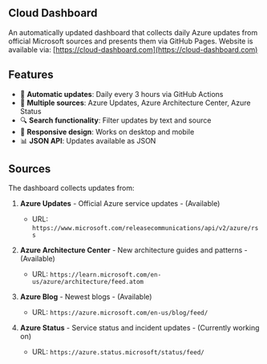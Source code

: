 ## Cloud Dashboard
An automatically updated dashboard that collects daily Azure updates from official Microsoft sources and presents them via GitHub Pages.
Website is available via: [https://cloud-dashboard.com](https://cloud-dashboard.com)

## Features

- 🔄 **Automatic updates**: Daily every 3 hours via GitHub Actions
- 📰 **Multiple sources**: Azure Updates, Azure Architecture Center, Azure Status
- 🔍 **Search functionality**: Filter updates by text and source
- 📱 **Responsive design**: Works on desktop and mobile
- 📊 **JSON API**: Updates available as JSON

## Sources

The dashboard collects updates from:

1. **Azure Updates** - Official Azure service updates - (Available)
   - URL: `https://www.microsoft.com/releasecommunications/api/v2/azure/rss`
   
2. **Azure Architecture Center** - New architecture guides and patterns - (Available)
   - URL: `https://learn.microsoft.com/en-us/azure/architecture/feed.atom`
  
3. **Azure Blog** - Newest blogs - (Available)
   - URL: `https://azure.microsoft.com/en-us/blog/feed/`
     
4. **Azure Status** - Service status and incident updates - (Currently working on)
   - URL: `https://azure.status.microsoft/status/feed/`

